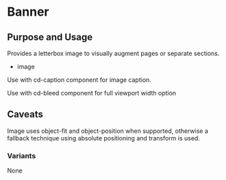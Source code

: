 # Banner

## Purpose and Usage
Provides a letterbox image to visually augment pages or separate sections.

- image

Use with cd-caption component for image caption.

Use with cd-bleed component for full viewport width option 

## Caveats
Image uses object-fit and object-position when supported, otherwise a fallback technique using absolute positioning and transform is used.

### Variants
None
